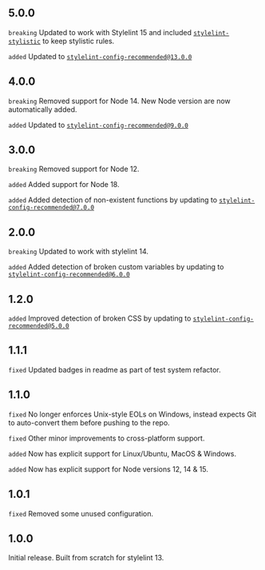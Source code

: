 ## 5.0.0
`breaking` Updated to work with Stylelint 15 and included [`stylelint-stylistic`](https://github.com/elirasza/stylelint-stylistic) to keep stylistic rules.

`added` Updated to [`stylelint-config-recommended@13.0.0`](https://github.com/stylelint/stylelint-config-recommended/releases/tag/13.0.0)

## 4.0.0
`breaking` Removed support for Node 14. New Node version are now automatically added.

`added` Updated to [`stylelint-config-recommended@9.0.0`](https://github.com/stylelint/stylelint-config-recommended/releases/tag/9.0.0)

## 3.0.0
`breaking` Removed support for Node 12.

`added` Added support for Node 18.

`added` Added detection of non-existent functions by updating to [`stylelint-config-recommended@7.0.0`](https://github.com/stylelint/stylelint-config-recommended/releases/tag/7.0.0)

## 2.0.0
`breaking` Updated to work with stylelint 14.

`added` Added detection of broken custom variables by updating to [`stylelint-config-recommended@6.0.0`](https://github.com/stylelint/stylelint-config-recommended/releases/tag/6.0.0)

## 1.2.0
`added` Improved detection of broken CSS by updating to [`stylelint-config-recommended@5.0.0`](https://github.com/stylelint/stylelint-config-recommended/releases/tag/5.0.0)

## 1.1.1
`fixed` Updated badges in readme as part of test system refactor.

## 1.1.0
`fixed` No longer enforces Unix-style EOLs on Windows, instead expects Git to auto-convert them before pushing to the repo.

`fixed` Other minor improvements to cross-platform support.

`added` Now has explicit support for Linux/Ubuntu, MacOS & Windows.

`added` Now has explicit support for Node versions 12, 14 & 15.

## 1.0.1
`fixed` Removed some unused configuration.
## 1.0.0
Initial release. Built from scratch for stylelint 13.
